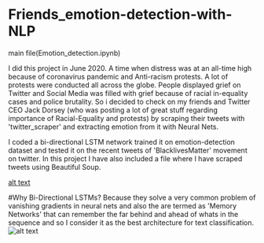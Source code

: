 # Friends_emotion-detection-with-NLP
main file(Emotion_detection.ipynb)

I did this project in June 2020. A time when distress was at an all-time high because of coronavirus pandemic and Anti-racism protests. A lot of protests were conducted all across the globe. People displayed grief on Twitter and Social Media was filled with grief because of racial in-equality cases and police brutality. So i decided to check on my friends and Twitter CEO Jack Dorsey (who was posting a lot of great stuff regarding importance of Racial-Equality and protests) by scraping their tweets with 'twitter_scraper'  and extracting emotion from it with Neural Nets.
   
   I coded a bi-directional LSTM network trained it on emotion-detection dataset and tested it on the recent tweets of 'BlacklivesMatter' movement on twitter. In this project I have also included a file where I have scraped  tweets using Beautiful Soup.
   
[alt text](https://blog.skyl.ai/hs-fs/hubfs/Twitter-sentiment-analysis-1.jpg?width=2138&name=Twitter-sentiment-analysis-1.jpg)

#Why Bi-Directional LSTMs?
Because they solve  a very common problem of vanishing gradients in neural nets and also the are termed as 'Memory Networks' that can remember the far behind and ahead of whats in the sequence and so I consider it as the best architecture for text classification.
 ![alt text](https://i.stack.imgur.com/iIiYO.png)
